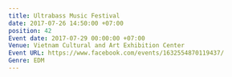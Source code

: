```yaml
---
title: Ultrabass Music Festival
date: 2017-07-26 14:50:00 +07:00
position: 42
Event date: 2017-07-29 00:00:00 +07:00
Venue: Vietnam Cultural and Art Exhibition Center
Event URL: https://www.facebook.com/events/1632554870119437/
Genre: EDM
---
```


